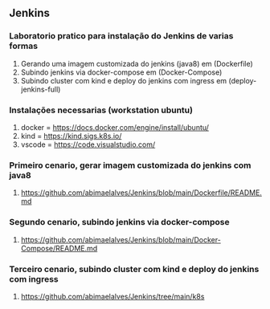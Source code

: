 ## Jenkins

### Laboratorio pratico para instalação do Jenkins de varias formas

1. Gerando uma imagem customizada do jenkins (java8) em (Dockerfile)
2. Subindo jenkins via docker-compose em (Docker-Compose)
3. Subindo cluster com kind e deploy do jenkins com ingress em (deploy-jenkins-full)


### Instalações necessarias (workstation ubuntu)
1. docker = https://docs.docker.com/engine/install/ubuntu/
2. kind = https://kind.sigs.k8s.io/
3. vscode = https://code.visualstudio.com/


### Primeiro cenario, gerar imagem customizada do jenkins com java8
1. https://github.com/abimaelalves/Jenkins/blob/main/Dockerfile/README.md

### Segundo cenario, subindo jenkins via docker-compose
1. https://github.com/abimaelalves/Jenkins/blob/main/Docker-Compose/README.md

### Terceiro cenario, subindo cluster com kind e deploy do jenkins com ingress 
1. https://github.com/abimaelalves/Jenkins/tree/main/k8s
